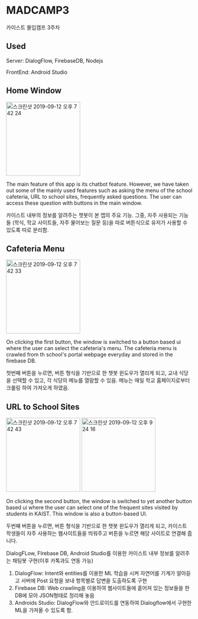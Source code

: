 # MADCAMP3
카이스트 몰입캠프 3주차 

## Used
Server: DialogFlow, FirebaseDB, Nodejs

FrontEnd: Android Studio

## Home Window
<img width="200" alt="스크린샷 2019-09-12 오후 7 42 24" src="https://user-images.githubusercontent.com/50355670/64778127-6f434100-d596-11e9-854f-df9c82a5e279.png">

The main feature of this app is its chatbot feature. However, we have taken out some of the mainly used features such as asking the menu of the school cafeteria, URL to school sites, frequently asked questions. The user can access these question with buttons in the main window.

카이스트 내부의 정보를 알려주는 챗봇이 본 앱의 주요 기능. 그중, 자주 사용되는 기능들 (학식, 학교 사이트들, 자주 물어보는 질문 등)을 따로 버튼식으로 유저가 사용할 수 있도록 따로 분리함.

## Cafeteria Menu

<img width="200" alt="스크린샷 2019-09-12 오후 7 42 33" src="https://user-images.githubusercontent.com/50355670/64782015-322f7c80-d59f-11e9-8170-717d8b30ed7b.png">

On clicking the first button, the window is switched to a button based ui where the user can select the cafeteria's menu. The cafeteria menu is crawled from th school's portal webpage everyday and stored in the firebase DB.

첫번째 버튼을 누르면, 버튼 형식을 기반으로 한 챗봇 윈도우가 열리게 되고, 교내 식당을 선택할 수 있고, 각 식당의 메뉴를 열람할 수 있음. 메뉴는 매일 학교 홈페이지로부터 크롤링 하여 가져오게 하였음.

## URL to School Sites

<img width="200" alt="스크린샷 2019-09-12 오후 7 42 43" src="https://user-images.githubusercontent.com/50355670/64783768-92282200-d5a3-11e9-80d2-acce31ee5b30.png">      <img width="200" alt="스크린샷 2019-09-12 오후 9 24 16" src="https://user-images.githubusercontent.com/50355670/64783830-b2f07780-d5a3-11e9-9abb-9006067d96ca.png">

On clicking the second button, the window is switched to yet another button based ui where the user can select one of the frequent sites visited by students in KAIST. This window is also a button-based UI.

두번째 버튼을 누르면, 버튼 형식을 기반으로 한 챗봇 윈도우가 열리게 되고, 카이스트 학생들이 자주 사용하는 웹사이트들을 
띄워주고 버튼을 누르면 해당 
사이트로 연결해 
줍니다.

DialogFLow, FIrebase DB, Android Studio를 이용한 카이스트 내부 정보를 알려주는 채팅봇 구현(이후 카톡과도 연동 가능)
1. DialogFlow: Intent와 entities를 이용한 ML 학습을 시켜 자연어를 기계가 알아듣고 서버에 Post 요청을 보내 항목별로 답변을 도출하도록 구현
2. Firebase DB: Web crawling을 이용하여 웹사이트들에 흩어져 있는 정보들을 한 DB에 모아 JSON형태로 정리해 놓음
3. Androids Studio: DialogFlow와 안드로이드를 연동하여 Dialogflow에서 구현한 ML을 가져올 수 있도록 함.
